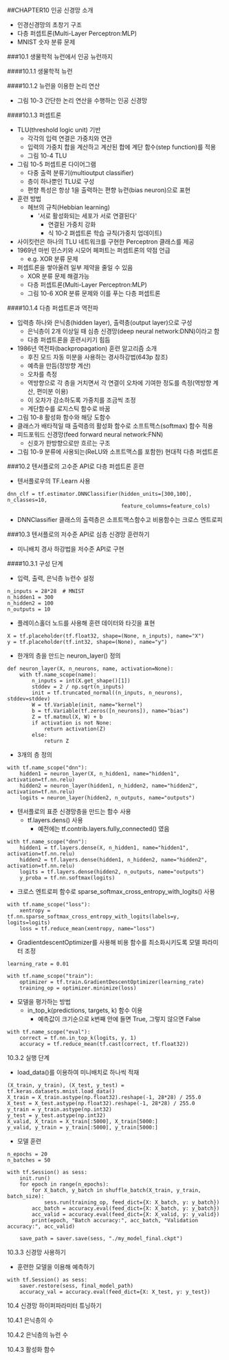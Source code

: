 ##CHAPTER10 인공 신경망 소개
* 인경신경망의 초창기 구조
* 다층 퍼셉트론(Multi-Layer Perceptron:MLP)
* MNIST 숫자 분류 문제

###10.1 생물학적 뉴런에서 인공 뉴런까지

####10.1.1 생물학적 뉴런

####10.1.2 뉴런을 이용한 논리 연산
* 그림 10-3 간단한 논리 연산을 수행하는 인공 신경망

####10.1.3 퍼셉트론
* TLU(threshold logic unit) 기반
  - 각각의 입력 연결은 가중치와 연관
  - 입력의 가중치 합을 계산하고 계산된 합에 계단 함수(step function)를 적용
  - 그림 10-4 TLU 
* 그림 10-5 퍼셉트론 다이어그램
  - 다중 출력 분류기(multioutput classifier)
  - 층이 하나뿐인 TLU로 구성
  - 편향 특성은 항상 1을 출력하는 편향 뉴런(bias neuron)으로 표현
* 훈련 방법
  - 헤브의 규칙(Hebbian learning)
    - '서로 활성화되는 세포가 서로 연결된다'
      - 연결된 가중치 강화
      - 식 10-2 펴셉트론 학습 규칙(가중치 업데이트)
* 사이킷런은 하나의 TLU 네트워크를 구현한 Perceptron 클래스를 제공
* 1969년 마빈 민스키와 시모어 페퍼트는 퍼셉트론의 약점 언급
  - e.g. XOR 분류 문제
* 퍼셉트론을 쌓아올려 일부 제약을 줄일 수 있음
  - XOR 분류 문제 해결가능
  - 다층 퍼셉트론(Multi-Layer Perceptron:MLP)
  - 그림 10-6 XOR 분류 문제와 이를 푸는 다층 퍼셉트론
  
####10.1.4 다층 퍼셉트론과 역전파
* 입력층 하나와 은닉층(hidden layer), 출력층(output layer)으로 구성
  - 은닉층이 2개 이상일 때 심층 신경망(deep neural network:DNN)이라고 함
  - 다층 퍼셉트론을 훈련시키기 힘듬
* 1986년 역전파(backpropagation) 훈련 알고리즘 소개
  - 후진 모드 자동 미분을 사용하는 경사하강법(643p 참조)
  - 예측을 만듬(정방향 계산)
  - 오차를 측정
  - 역방향으로 각 층을 거치면서 각 연결이 오차에 기여한 정도를 측정(역방향 계산, 편미분 이용)
  - 이 오차가 감소하도록 가중치를 조금씩 조정
  - 계단함수를 로지스틱 함수로 바꿈
* 그림 10-8 활성화 함수와 해당 도함수
* 클래스가 배타적일 때 출력층의 활성화 함수로 소프트맥스(softmax) 함수 적용
* 피드포워드 신경망(feed forward neural network:FNN)
  - 신호가 한방향으로만 흐르는 구조
* 그림 10-9 분류에 사용되는(ReLU와 소프트맥스를 포함한) 현대적 다층 퍼셉트론

###10.2 텐서플로의 고수준 API로 다층 퍼셉트론 훈련
* 텐서플로우의 TF.Learn 사용
```
dnn_clf = tf.estimator.DNNClassifier(hidden_units=[300,100], n_classes=10,
                                     feature_columns=feature_cols) 
```
* DNNClassifier 클래스의 출력층은 소프트맥스함수고 비용함수는 크로스 엔트로피

###10.3 텐서플로의 저수준 API로 심층 신경망 훈련하기
* 미니배치 경사 하강법을 저수준 API로 구현

####10.3.1 구성 단계
* 입력, 출력, 은닉층 뉴런수 설정
```
n_inputs = 28*28  # MNIST
n_hidden1 = 300
n_hidden2 = 100
n_outputs = 10 
```
* 플레이스홀더 노드를 사용해 훈련 데이터와 타깃을 표현
``` 
X = tf.placeholder(tf.float32, shape=(None, n_inputs), name="X")
y = tf.placeholder(tf.int32, shape=(None), name="y")
```
* 한개의 층을 만드는 neuron_layer() 정의
``` 
def neuron_layer(X, n_neurons, name, activation=None):
    with tf.name_scope(name):
        n_inputs = int(X.get_shape()[1])
        stddev = 2 / np.sqrt(n_inputs)
        init = tf.truncated_normal((n_inputs, n_neurons), stddev=stddev)
        W = tf.Variable(init, name="kernel")
        b = tf.Variable(tf.zeros([n_neurons]), name="bias")
        Z = tf.matmul(X, W) + b
        if activation is not None:
            return activation(Z)
        else:
            return Z
```
* 3개의 층 정의
``` 
with tf.name_scope("dnn"):
    hidden1 = neuron_layer(X, n_hidden1, name="hidden1", activation=tf.nn.relu)
    hidden2 = neuron_layer(hidden1, n_hidden2, name="hidden2",  activation=tf.nn.relu)
    logits = neuron_layer(hidden2, n_outputs, name="outputs")
```
* 텐서플로의 표준 신경망층을 만드는 함수 사용
  - tf.layers.dens() 사용
    - 예전에는 tf.contrib.layers.fully_connected() 였음
``` 
with tf.name_scope("dnn"):
    hidden1 = tf.layers.dense(X, n_hidden1, name="hidden1", activation=tf.nn.relu)
    hidden2 = tf.layers.dense(hidden1, n_hidden2, name="hidden2", activation=tf.nn.relu)
    logits = tf.layers.dense(hidden2, n_outputs, name="outputs")
    y_proba = tf.nn.softmax(logits)
```
* 크로스 엔트로피 함수로 sparse_softmax_cross_entropy_with_logits() 사용
``` 
with tf.name_scope("loss"):
    xentropy = tf.nn.sparse_softmax_cross_entropy_with_logits(labels=y, logits=logits)
    loss = tf.reduce_mean(xentropy, name="loss")
```
* GradientdescentOptimizer를 사용해 비용 함수를 최소화시키도록 모델 파라미터 조정
``` 
learning_rate = 0.01

with tf.name_scope("train"):
    optimizer = tf.train.GradientDescentOptimizer(learning_rate)
    training_op = optimizer.minimize(loss)
```
* 모델을 평가하는 방법
  - in_top_k(predictions, targets, k) 함수 이용
    - 예측값이 크기순으로 k번째 안에 들면 True, 그렇지 않으면 False
``` 
with tf.name_scope("eval"):
    correct = tf.nn.in_top_k(logits, y, 1)
    accuracy = tf.reduce_mean(tf.cast(correct, tf.float32))
```

10.3.2 실행 단계
* load_data()를 이용하여 미니배치로 하나씩 적재
``` 
(X_train, y_train), (X_test, y_test) = tf.keras.datasets.mnist.load_data()
X_train = X_train.astype(np.float32).reshape(-1, 28*28) / 255.0
X_test = X_test.astype(np.float32).reshape(-1, 28*28) / 255.0
y_train = y_train.astype(np.int32)
y_test = y_test.astype(np.int32)
X_valid, X_train = X_train[:5000], X_train[5000:]
y_valid, y_train = y_train[:5000], y_train[5000:]
```
* 모델 훈련
``` 
n_epochs = 20
n_batches = 50

with tf.Session() as sess:
    init.run()
    for epoch in range(n_epochs):
        for X_batch, y_batch in shuffle_batch(X_train, y_train, batch_size):
            sess.run(training_op, feed_dict={X: X_batch, y: y_batch})
        acc_batch = accuracy.eval(feed_dict={X: X_batch, y: y_batch})
        acc_valid = accuracy.eval(feed_dict={X: X_valid, y: y_valid})
        print(epoch, "Batch accuracy:", acc_batch, "Validation accuracy:", acc_valid)

    save_path = saver.save(sess, "./my_model_final.ckpt")
```

10.3.3 신경망 사용하기
* 훈련한 모델을 이용해 예측하기
``` 
with tf.Session() as sess:
    saver.restore(sess, final_model_path)
    accuracy_val = accuracy.eval(feed_dict={X: X_test, y: y_test})
``` 

10.4 신경망 하이퍼파라미터 튜닝하기

10.4.1 은닉층의 수

10.4.2 은닉층의 뉴런 수

10.4.3 활성화 함수